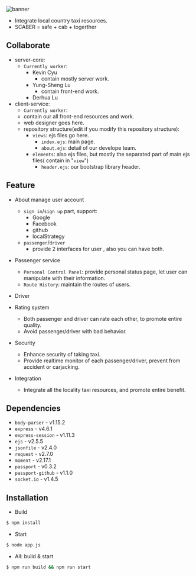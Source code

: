 ![banner](http://i.imgur.com/7FS24Ts.png)

- Integrate local country taxi resources.
- SCABER = safe + cab + togerther

## Collaborate

- server-core:
    - `Currently worker`:
        - Kevin Cyu
            - contain mostly server work.
        - Yung-Sheng Lu
            - contain front-end work.
        - Derhua Lu
- client-service:
    - `Currently worker`:
    - contain our all front-end resources and work.
    - web designer goes here.
    - repository structure(edit if you modify this repository structure):
        - `views`: ejs files go here.
            - `index.ejs`: main page.
            - `about.ejs`: detail of our develope team.
        - `elements`: also ejs files, but mostly the separated part of main ejs files( contain in "`view`")
            - `header.ejs`: our bootstrap library header.

## Feature

- About manage user account
    - `sign in`/`sign up` part, support:
        - Google
        - Facebook
        - github
        - localStrategy
    - `passenger`/`driver`
        - provide 2 interfaces for user , also you can have both.
- Passenger service
    - `Personal Control Panel`: provide personal status page, let user can manipulate with their information.
    - `Route History`: maintain the routes of users.
- Driver

- Rating system
    - Both passenger and driver can rate each other, to promote entire quality.
    - Avoid passenger/driver with bad behavior.
- Security
    - Enhance security of taking taxi.
    - Provide realtime monitor of each passenger/driver, prevent from accident or carjacking.
- Integration
    - Integrate all the locality taxi resources, and promote entire benefit.

## Dependencies

- `body-parser` - v1.15.2
- `express` - v4.6.1
- `express-session` - v1.11.3
- `ejs` - v2.5.5
- `jsonfile` - v2.4.0
- `request` - v2.7.0
- `moment` - v2.17.1
- `passport` - v0.3.2
- `passport-github` - v1.1.0
- `socket.io` - v1.4.5

## Installation

- Build
```bash
$ npm install
```
- Start
```bash
$ node app.js
```

- All: build & start
```bash
$ npm run build && npm run start
```
